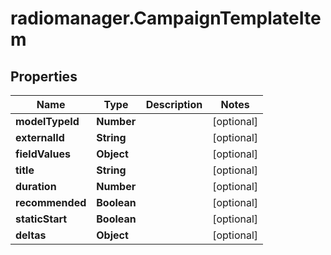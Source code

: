 # radiomanager.CampaignTemplateItem

## Properties

Name | Type | Description | Notes
------------ | ------------- | ------------- | -------------
**modelTypeId** | **Number** |  | [optional] 
**externalId** | **String** |  | [optional] 
**fieldValues** | **Object** |  | [optional] 
**title** | **String** |  | [optional] 
**duration** | **Number** |  | [optional] 
**recommended** | **Boolean** |  | [optional] 
**staticStart** | **Boolean** |  | [optional] 
**deltas** | **Object** |  | [optional] 


